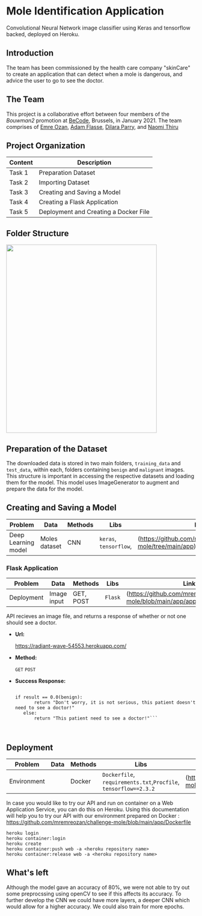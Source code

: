 # Mole Identification Application

Convolutional Neural Network image classifier using Keras and tensorflow backed, deployed on Heroku.

## Introduction

The team has been commissioned by the health care company "skinCare" to create an application that can detect when a mole is dangerous, and advice the user to go to see the doctor. 



## The Team
This project is a collaborative effort between four members of the *Bouwman2* promotion at [BeCode](https://github.com/becodeorg), Brussels, in January 2021. The team comprises of [Emre Ozan](https://github.com/mremreozan), [Adam Flasse](https://github.com/adamflasse), [Dilara Parry](https://github.com/trickydaze), and [Naomi Thiru](https://github.com/naomithiru)



## Project Organization

| Content | Description |
|---|---|
| Task 1 | Preparation Dataset |
| Task 2 | Importing Dataset |
| Task 3 | Creating and Saving a Model |
| Task 4 | Creating a Flask Application |
| Task 5 | Deployment and Creating a Docker File |


## Folder Structure

<img src="https://github.com/mremreozan/challenge-mole/blob/main/assets/1.JPG" width="400" height="500">


## Preparation of the Dataset
The downloaded data is stored in two main folders, `training_data` and `test_data`, within each, folders containing `benign` and `malignant` images. This structure is important in accessing the respective datasets and loading them for the model.
This model uses ImageGenerator to augment and prepare the data for the model.


## Creating and Saving a Model

|__Problem__|__Data__|__Methods__|__Libs__|__Link__|
|-|-|-|-|-|
|Deep Learning model|Moles dataset |CNN|`keras`, `tensorflow`,|(https://github.com/mremreozan/challenge-mole/tree/main/app)|




### Flask Application
|__Problem__|__Data__|__Methods__|__Libs__|__Link__|
|-|-|-|-|-|
|Deployment|Image input|GET, POST|`Flask`|(https://github.com/mremreozan/challenge-mole/blob/main/app/app.py)|

API recieves an image file, and returns a response of whether or not one should see a doctor.

* **Url:**
    
    https://radiant-wave-54553.herokuapp.com/

* **Method:**

  `GET` `POST`

* **Success Response:**

    ```
    
    if result == 0.0(benign):
           return "Don't worry, it is not serious, this patient doesn't need to see a doctor!"
       else:
           return "This patient need to see a doctor!"```



## Deployment

|__Problem__|__Data__|__Methods__|__Libs__|__Link__|
|-|-|-|-|-|
|Environment||Docker|`Dockerfile`, `requirements.txt`,`Procfile`, `tensorflow==2.3.2`|(https://github.com/mremreozan/challenge-mole/blob/main/app/Dockerfile)| |


In case you would like to try our API and run on container on a Web Application Service, you can do this on Heroku.
Using this documentation will help you to try our API with our environment prepared on Docker : https://github.com/mremreozan/challenge-mole/blob/main/app/Dockerfile

```
heroku login
heroku container:login
heroku create
heroku container:push web -a <heroku repository name>
heroku container:release web -a <heroku repository name>
```



## What's left
Although the model gave an accuracy of 80%, we were not able to try out some preprocssing using openCV to see if this affects its accuracy.
To further develop the CNN we could have more layers, a deeper CNN which would allow for a higher accuracy. We could also train for more epochs.
